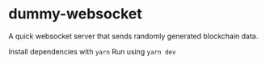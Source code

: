# dummy-websocket

A quick websocket server that sends randomly generated blockchain data.

Install dependencies with `yarn`
Run using `yarn dev`
